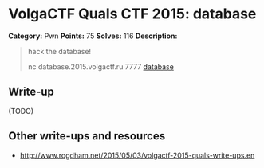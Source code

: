 # VolgaCTF Quals CTF 2015: database

**Category:** Pwn
**Points:** 75
**Solves:** 116
**Description:**

> hack the database!
> 
> nc database.2015.volgactf.ru 7777
> [database](http://files.2015.volgactf.ru/database/database)

## Write-up

(TODO)

## Other write-ups and resources

* <http://www.rogdham.net/2015/05/03/volgactf-2015-quals-write-ups.en>
